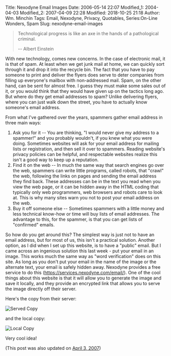Title: Nexodyne Email Images
Date: 2006-05-14 22:07
Modified_1: 2004-04-03
Modified_2: 2007-04-09 22:28
Modified: 2018-10-25 21:18
Author: Wm. Minchin
Tags: Email, Nexodyne, Privacy, Quotables, Series:On-Line Wonders, Spam
Slug: nexodyne-email-images

> Technological progress is like an axe in the hands of a pathological
> criminal.
>
> -- Albert Einstein

With new technology, comes new concerns. In the case of electronic mail,
it is that of spam. At least when we get junk mail at home, we can
quickly sort through it and drop it into the recycle bin. The fact that
you have to pay someone to print and deliver the flyers does serve to
deter companies from filling up everyone's mailbox with non-addressed
mail. Spam, on the other hand, can be sent for almost free. I guess they
must make some sales out of it, or you would think that they would have
given up on the tactics long ago. But where do they get email addresses
to spam? Unlike delivering flyers, where you can just walk down the
street, you have to actually know someone's email address.

<!-- read more -->

From what I've gathered over the years, spammers gather email address in
three main ways:

1.  Ask you for it -- You are thinking, "I would never give my address to
    a spammer!" and you probably wouldn't, if you knew what you were
    doing. Sometimes websites will ask for your email address for
    mailing lists or registration, and then sell it over to spammers.
    Reading website's privacy policies can be helpful, and respectable
    websites realize this isn't a good way to keep up a reputation.
2.  Find it on the web -- In much the same way that search engines go
    over the web, spammers can write little programs, called robots,
    that "crawl" the web, following the links on pages and sending the
    email address they find back. These addresses can be in the text you
    read when you view the web page, or it can be hidden away in the
    HTML coding that typically only web programmers, web browsers and
    robots care to look at. This is why many sites warn you not to post
    your email address on the web.
3.  Buy it off someone else -- Sometimes spammers with a little money and
    less technical know-how or time will buy lists of email addresses.
    The advantage to this, for the spammer, is that you can get lists of
    "confirmed" emails.

So how do you get around this? The simplest way is just not to have an
email address, but for most of us, this isn't a practical solution.
Another option, as I did when I set up this website, is to have a
"public" email. But I came across an ingenious solution this last week -
put your email in an image. This works much the same way as "word
verification" does on this site. As long as you don't put your email in
the name of the image or the alternate text, your email is safely hidden
away. Nexodyne provides a free service to do this
(<https://services.nexodyne.com/email/>). One of the cool things about
this website is that it will allow you to generate the image and save it
locally, and they provide an encrypted link that allows you to serve the
image directly off their server.

Here's the copy from their server:

<div class="text-center" markdown=1>

![Served Copy](https://services.nexodyne.com/email/icon/W16xUebD%2B5ICdw%3D%3D/MZ.X8AU%3D/R01haWw%3D/0/image.png)

</div>

and the local copy:

<div class="text-center" markdown=1>

![Local Copy]({filename}images/2006/mail.png)

</div>

Very cool idea!

(This post was also updated on
[April 3, 2007]({filename}20070403-gmail-image.md))
